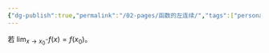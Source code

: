 ```yaml
---
{"dg-publish":true,"permalink":"/02-pages/函数的左连续/","tags":["personal/blog","math/高等数学","概念"]}
---
```


若 $\displaystyle \lim_{ x \to x_{0}^{-} }f(x)=f(x_{0})$。